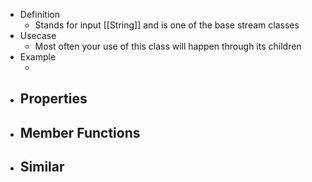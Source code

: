 - Definition
	- Stands for input [[String]] and is one of the base stream classes
- Usecase
	- Most often your use of this class will happen through its children
- Example
	- `` ``
- Properties
	-
- Member Functions
	-
- Similar
	-